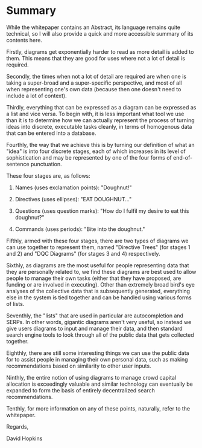 # Summary

While the whitepaper contains an Abstract, its language remains quite technical, so I will also provide a quick and more accessible summary of its contents here.

Firstly, diagrams get exponentially harder to read as more detail is added to them. This means that they are good for uses where not a lot of detail is required.

Secondly, the times when not a lot of detail are required are when one is taking a super-broad and a super-specific perspective, and most of all when representing one's own data (because then one doesn't need to include a lot of context).

Thirdly, everything that can be expressed as a diagram can be expressed as a list and vice versa. To begin with, it is less important what tool we use than it is to determine how we can actually represent the process of turning ideas into discrete, executable tasks cleanly, in terms of homogenous data that can be entered into a database.

Fourthly, the way that we achieve this is by turning our definition of what an "idea" is into four discrete stages, each of which increases in its level of sophistication and may be represented by one of the four forms of end-of-sentence punctuation.

These four stages are, as follows:

1) Names (uses exclamation points): "Doughnut!"

2) Directives (uses ellipses): "EAT DOUGHNUT..."

3) Questions (uses question marks): "How do I fulfil my desire to eat this doughnut?"

4) Commands (uses periods): "Bite into the doughnut."

Fifthly, armed with these four stages, there are two types of diagrams we can use together to represent them, named "Directive Trees" (for stages 1 and 2) and "DQC Diagrams" (for stages 3 and 4) respectively.

Sixthly, as diagrams are the most useful for people representing data that they are personally related to, we find these diagrams are best used to allow people to manage their own tasks (either that they have proposed, are funding or are involved in executing). Other than extremely broad bird's eye analyses of the collective data that is subsequently generated, everything else in the system is tied together and can be handled using various forms of lists.

Seventhly, the "lists" that are used in particular are autocompletion and SERPs. In other words, gigantic diagrams aren't very useful, so instead we give users diagrams to input and manage their data, and then standard search engine tools to look through all of the public data that gets collected together.

Eighthly, there are still some interesting things we can use the public data for to assist people in managing their own personal data, such as making recommendations based on similarity to other user inputs.

Ninthly, the entire notion of using diagrams to manage crowd capital allocation is exceedingly valuable and similar technology can eventually be expanded to form the basis of entirely decentralized search recommendations.

Tenthly, for more information on any of these points, naturally, refer to the whitepaper.

Regards,

David Hopkins

